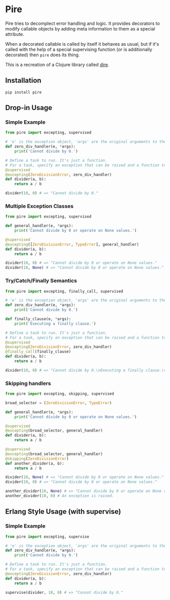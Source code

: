# Pire

Pire tries to decomplect error handling and logic. It provides decorators to modify callable objects by adding meta information to them as a special attribute.

When a decorated callable is called by itself it behaves as usual, but if it's called with the help of a special supervising function (or is additionally decorated) then `pire` does its thing.

This is a recreation of a Clojure library called [dire](https://github.com/MichaelDrogalis/dire).

## Installation
```
pip install pire
```

## Drop-in Usage

### Simple Example

```python
from pire import excepting, supervised

# 'e' is the exception object, 'args' are the original arguments to the task.
def zero_div_handler(e, *args):
    print('Cannot divide by 0.')

# Define a task to run. It's just a function.
# For a task, specify an exception that can be raised and a function to deal with it.
@supervised
@excepting(ZeroDivisionError, zero_div_handler)
def divider(a, b):
    return a / b

divider(10, 0) # => "Cannot divide by 0."
```

### Multiple Exception Classes

```python
from pire import excepting, supervised

def general_handler(e, *args):
    print('Cannot divide by 0 or operate on None values.')

@supervised
@excepting([ZeroDivisionError, TypeError], general_handler)
def divider(a, b):
    return a / b

divider(10, 0) # => "Cannot divide by 0 or operate on None values."
divider(10, None) # => "Cannot divide by 0 or operate on None values."
```

### Try/Catch/Finally Semantics

```python
from pire import excepting, finally_call, supervised

# 'e' is the exception object, 'args' are the original arguments to the task.
def zero_div_handler(e, *args):
    print('Cannot divide by 0.')

def finally_clause(e, *args):
    print('Executing a finally clause.')

# Define a task to run. It's just a function.
# For a task, specify an exception that can be raised and a function to deal with it.
@supervised
@excepting(ZeroDivisionError, zero_div_handler)
@finally_call(finally_clause)
def divider(a, b):
    return a / b

divider(10, 0) # => "Cannot divide by 0.\nExecuting a finally clause.\n"
```

### Skipping handlers

```python
from pire import excepting, skipping, supervised

broad_selector = (ZeroDivisionError, TypeError)

def general_handler(e, *args):
    print('Cannot divide by 0 or operate on None values.')

@supervised
@excepting(broad_selector, general_handler)
def divider(a, b):
    return a / b

@supervised
@excepting(broad_selector, general_handler)
@skipping(ZeroDivisionError)
def another_divider(a, b):
    return a / b

divider(10, None) # => "Cannot divide by 0 or operate on None values."
divider(10, 0) # => "Cannot divide by 0 or operate on None values."

another_divider(10, None) # => "Cannot divide by 0 or operate on None values."
another_divider(10, 0) # An exception is raised.
```

## Erlang Style Usage (with supervise)

### Simple Example

```python
from pire import excepting, supervise

# 'e' is the exception object, 'args' are the original arguments to the task.
def zero_div_handler(e, *args):
    print('Cannot divide by 0.')

# Define a task to run. It's just a function.
# For a task, specify an exception that can be raised and a function to deal with it.
@excepting(ZeroDivisionError, zero_div_handler)
def divider(a, b):
    return a / b

supervise(divider, 10, 0) # => "Cannot divide by 0."
```

